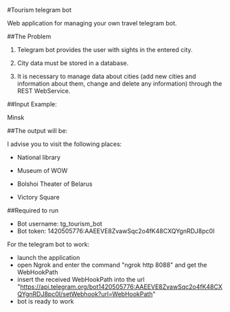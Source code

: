 #Tourism telegram bot

Web application for managing your own travel telegram bot.

##The Problem

1) Telegram bot provides the user with sights in the entered city.

2) City data must be stored in a database.

3) It is necessary to manage data about cities (add new cities and information about them, change and delete any information) 
through the REST WebService.

##Input Example:

Minsk

##The output will be:

I advise you to visit the following places:

* National library

* Museum of WOW

* Bolshoi Theater of Belarus

* Victory Square

##Required to run

* Bot username: tg_tourism_bot
* Bot token: 1420505776:AAEEVE8ZvawSqc2o4fK48CXQYgnRDJ8pc0I

For the telegram bot to work: 
* launch the application 
* open Ngrok and enter the command "ngrok http 8088" and get the WebHookPath 
* insert the received WebHookPath into the url "https://api.telegram.org/bot1420505776:AAEEVE8ZvawSqc2o4fK48CXQYgnRDJ8pc0I/setWebhook?url=WebHookPath" 
* bot is ready to work
